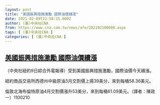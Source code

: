 ```yaml
---
layout: post
title: "美國振興措施激勵 國際油價續漲"
date: 2021-02-09T22:58:15.000Z
author: (臺)中央社CNA
from: https://www.cna.com.tw/news/afe/202102100008.aspx
tags: [ (臺)中央社CNA ]
categories: [ (臺)中央社CNA ]
---
```

<!--1612911495000-->
[美國振興措施激勵 國際油價續漲](https://www.cna.com.tw/news/afe/202102100008.aspx)
------

<div>
<div></div><div class="paragraph"><p>（中央社紐約9日綜合外電報導）受到美國振興措施激勵，國際油價今天續漲。</p><p>紐約商品交易所西德州中級原油3月交割價上揚39美分，來到每桶58.36美元。</p><p>倫敦北海布倫特原油4月交割價漲升53美分，來到每桶61.09美元。（譯者：陳政一）1100210</p></div>
</div>
